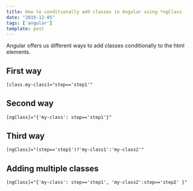 ```yaml
---
title: How to conditionally add classes in Angular using *ngClass
date: "2019-12-05"
tags: ['angular']
template: post
---
```


Angular offers us different ways to add classes conditionally to the html elements.

## First way

```html
[class.my-class]="step=='step1'"
```

## Second way

```html
[ngClass]="{'my-class': step=='step1'}"
```

## Third way

```html
[ngClass]="(step=='step1')?'my-class1':'my-class2'"
```

## Adding multiple classes

```html
[ngClass]="{'my-class': step=='step1', 'my-class2':step=='step2' }"
```
